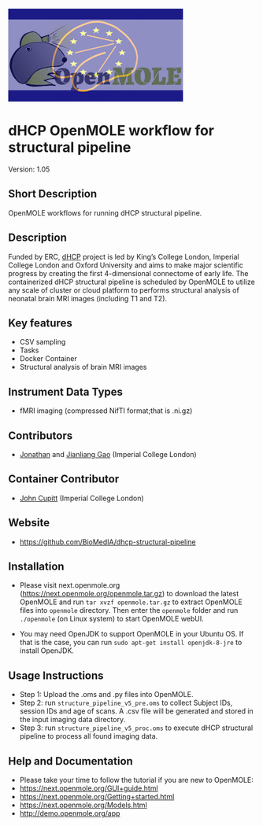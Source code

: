 ![Logo](dHCP_openmole.gif)
# dHCP OpenMOLE workflow for structural pipeline 
Version: 1.05

## Short Description
OpenMOLE workflows for running dHCP structural pipeline.
## Description
Funded by ERC, [dHCP](http://www.developingconnectome.org/) project is led by King’s College London, Imperial College London and Oxford University
and aims to make major scientific progress by creating the first 4-dimensional connectome of early life. The containerized dHCP structural pipeline
is scheduled by OpenMOLE to utilize any scale of cluster or cloud platform to performs structural analysis of neonatal brain MRI images (including T1 and T2).

## Key features
- CSV sampling
- Tasks
- Docker Container
- Structural analysis of brain MRI images

## Instrument Data Types
- fMRI imaging (compressed NifTI format;that is  .ni.gz)

## Contributors
- [Jonathan](https://github.com/jopasserat) and [Jianliang Gao](https://github.com/jianlianggao) (Imperial College London)

## Container Contributor
- [John Cupitt](https://github.com/jcupitt) (Imperial College London)

## Website
- https://github.com/BioMedIA/dhcp-structural-pipeline

## Installation
- Please visit next.openmole.org (https://next.openmole.org/openmole.tar.gz) to download the latest OpenMOLE and run `tar xvzf openmole.tar.gz` to
extract OpenMOLE files into `openmole` directory. Then enter the `openmole` folder and run `./openmole` (on Linux system) to start OpenMOLE webUI.

- You may need OpenJDK to support OpenMOLE in your Ubuntu OS. If that is the case, you can run `sudo apt-get install openjdk-8-jre` to install OpenJDK.
## Usage Instructions
- Step 1: Upload the .oms and .py files into OpenMOLE.
- Step 2: run `structure_pipeline_v5_pre.oms` to collect Subject IDs, session IDs and age of scans. A .csv file will be generated and stored in the input imaging data
directory.
- Step 3: run `structure_pipeline_v5_proc.oms` to execute dHCP structural pipeline to process all found imaging data.
## Help and Documentation
- Please take your time to follow the tutorial if you are new to OpenMOLE:
- https://next.openmole.org/GUI+guide.html
- https://next.openmole.org/Getting+started.html
- https://next.openmole.org/Models.html
- http://demo.openmole.org/app
